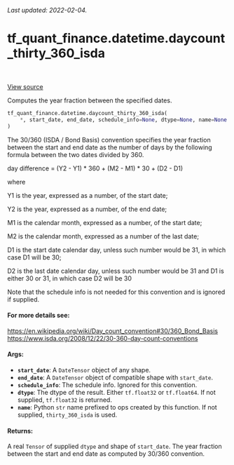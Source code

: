 <!--
This file is generated by a tool. Do not edit directly.
For open-source contributions the docs will be updated automatically.
-->

*Last updated: 2022-02-04.*

<div itemscope itemtype="http://developers.google.com/ReferenceObject">
<meta itemprop="name" content="tf_quant_finance.datetime.daycount_thirty_360_isda" />
<meta itemprop="path" content="Stable" />
</div>

# tf_quant_finance.datetime.daycount_thirty_360_isda

<!-- Insert buttons and diff -->

<table class="tfo-notebook-buttons tfo-api" align="left">
</table>

<a target="_blank" href="https://github.com/google/tf-quant-finance/blob/master/tf_quant_finance/datetime/daycounts.py">View source</a>



Computes the year fraction between the specified dates.

```python
tf_quant_finance.datetime.daycount_thirty_360_isda(
    *, start_date, end_date, schedule_info=None, dtype=None, name=None
)
```



<!-- Placeholder for "Used in" -->

The 30/360 (ISDA / Bond Basis) convention specifies the year fraction
between the start and end date as the number of days by the following
formula between the two dates divided by 360.

  day difference = (Y2 - Y1) * 360 + (M2 - M1) * 30 + (D2 - D1)

where

  Y1 is the year, expressed as a number, of the start date;

  Y2 is the year, expressed as a number, of the end date;

  M1 is the calendar month, expressed as a number, of the start date;

  M2 is the calendar month, expressed as a number of the last date;

  D1 is the start date calendar day, unless such number would be 31, in
  which case D1 will be 30;

  D2 is the last date calendar day, unless such number would be 31 and D1
  is either 30 or 31, in which case D2 will be 30

Note that the schedule info is not needed for this convention and is ignored
if supplied.

#### For more details see:


https://en.wikipedia.org/wiki/Day_count_convention#30/360_Bond_Basis
https://www.isda.org/2008/12/22/30-360-day-count-conventions

#### Args:


* <b>`start_date`</b>: A `DateTensor` object of any shape.
* <b>`end_date`</b>: A `DateTensor` object of compatible shape with `start_date`.
* <b>`schedule_info`</b>: The schedule info. Ignored for this convention.
* <b>`dtype`</b>: The dtype of the result. Either `tf.float32` or `tf.float64`. If not
  supplied, `tf.float32` is returned.
* <b>`name`</b>: Python `str` name prefixed to ops created by this function. If not
  supplied, `thirty_360_isda` is used.


#### Returns:

A real `Tensor` of supplied `dtype` and shape of `start_date`. The year
fraction between the start and end date as computed by 30/360 convention.
